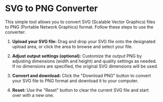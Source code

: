 # SVG to PNG Converter

This simple tool allows you to convert SVG (Scalable Vector Graphics) files to PNG (Portable Network Graphics) format.  Follow these steps to use the converter:

1. **Upload your SVG file:** Drag and drop your SVG file onto the designated upload area, or click the area to browse and select your file.

2. **Adjust output settings (optional):** Customize the output PNG by adjusting dimensions (width and height) and quality settings as needed.  If no dimensions are specified, the original SVG dimensions will be used.

3. **Convert and download:** Click the "Download PNG" button to convert your SVG file to PNG format and download it to your computer.

4. **Reset:** Use the "Reset" button to clear the current SVG file and start over with a new one.

